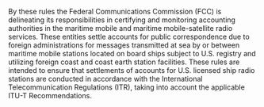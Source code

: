 By these rules the Federal Communications Commission (FCC) is delineating its responsibilities in certifying and monitoring accounting authorities in the maritime mobile and maritime mobile-satellite radio services. These entities settle accounts for public correspondence due to foreign administrations for messages transmitted at sea by or between maritime mobile stations located on board ships subject to U.S. registry and utilizing foreign coast and coast earth station facilities. These rules are intended to ensure that settlements of accounts for U.S. licensed ship radio stations are conducted in accordance with the International Telecommunication Regulations (ITR), taking into account the applicable ITU-T Recommendations.

